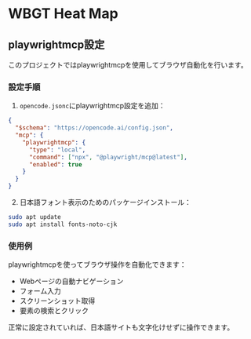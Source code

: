 # WBGT Heat Map

## playwrightmcp設定

このプロジェクトではplaywrightmcpを使用してブラウザ自動化を行います。

### 設定手順

1. `opencode.jsonc`にplaywrightmcp設定を追加：
```json
{
  "$schema": "https://opencode.ai/config.json",
  "mcp": {
    "playwrightmcp": {
      "type": "local",
      "command": ["npx", "@playwright/mcp@latest"],
      "enabled": true
    }
  }
}
```

2. 日本語フォント表示のためのパッケージインストール：
```bash
sudo apt update
sudo apt install fonts-noto-cjk
```

### 使用例

playwrightmcpを使ってブラウザ操作を自動化できます：
- Webページの自動ナビゲーション
- フォーム入力
- スクリーンショット取得
- 要素の検索とクリック

正常に設定されていれば、日本語サイトも文字化けせずに操作できます。